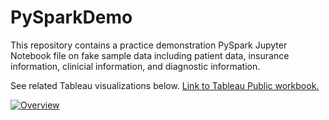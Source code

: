 # PySparkDemo

This repository contains a practice demonstration PySpark Jupyter Notebook file on fake sample data including patient data, insurance information, clinicial information, and diagnostic information. 


See related Tableau visualizations below. [Link to Tableau Public workbook.](https://public.tableau.com/views/PatientInformationDemo/Overview?:language=en-US&:display_count=n&:origin=viz_share_link)
<div class='tableauPlaceholder' id='viz1706489827308' style='position: relative'><noscript><a href='#'><img alt='Overview ' src='https:&#47;&#47;public.tableau.com&#47;static&#47;images&#47;Pa&#47;PatientInformationDemo&#47;Overview&#47;1_rss.png' style='border: none' /></a></noscript><object class='tableauViz'  style='display:none;'><param name='host_url' value='https%3A%2F%2Fpublic.tableau.com%2F' /> <param name='embed_code_version' value='3' /> <param name='site_root' value='' /><param name='name' value='PatientInformationDemo&#47;Overview' /><param name='tabs' value='no' /><param name='toolbar' value='yes' /><param name='static_image' value='https:&#47;&#47;public.tableau.com&#47;static&#47;images&#47;Pa&#47;PatientInformationDemo&#47;Overview&#47;1.png' /> <param name='animate_transition' value='yes' /><param name='display_static_image' value='yes' /><param name='display_spinner' value='yes' /><param name='display_overlay' value='yes' /><param name='display_count' value='yes' /><param name='language' value='en-US' /></object></div>                <script type='text/javascript'>                    var divElement = document.getElementById('viz1706489827308');                    var vizElement = divElement.getElementsByTagName('object')[0];                    vizElement.style.width='1200px';vizElement.style.height='827px';                    var scriptElement = document.createElement('script');                    scriptElement.src = 'https://public.tableau.com/javascripts/api/viz_v1.js';                    vizElement.parentNode.insertBefore(scriptElement, vizElement);                </script>
